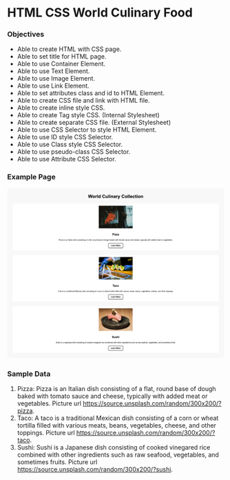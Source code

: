 # HTML CSS World Culinary Food

### Objectives
* Able to create HTML with CSS page.
* Able to set title for HTML page.
* Able to use Container Element.
* Able to use Text Element.
* Able to use Image Element.
* Able to use Link Element.
* Able to set attributes class and id to HTML Element.
* Able to create CSS file and link with HTML file.
* Able to create inline style CSS.
* Able to create Tag style CSS. (Internal Stylesheet)
* Able to create separate CSS file. (External Stylesheet)
* Able to use CSS Selector to style HTML Element.
* Able to use ID style CSS Selector.
* Able to use Class style CSS Selector.
* Able to use pseudo-class CSS Selector.
* Able to use Attribute CSS Selector.

### Example Page
<img alt="world-culinary-collection" src="assets/world-culinary.png">

### Sample Data
1. Pizza: Pizza is an Italian dish consisting of a flat, round base of dough baked with tomato sauce and cheese, typically with added meat or vegetables. Picture url https://source.unsplash.com/random/300x200/?pizza.
2. Taco: A taco is a traditional Mexican dish consisting of a corn or wheat tortilla filled with various meats, beans, vegetables, cheese, and other toppings. Picture url https://source.unsplash.com/random/300x200/?taco.
3. Sushi: Sushi is a Japanese dish consisting of cooked vinegared rice combined with other ingredients such as raw seafood, vegetables, and sometimes fruits. Picture url https://source.unsplash.com/random/300x200/?sushi.


